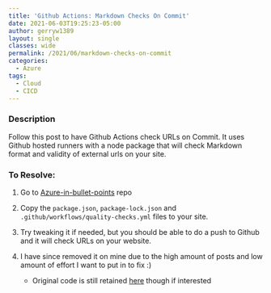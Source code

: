 ```yaml
---
title: 'Github Actions: Markdown Checks On Commit'
date: 2021-06-03T19:25:23-05:00
author: gerryw1389
layout: single
classes: wide
permalink: /2021/06/markdown-checks-on-commit
categories:
  - Azure
tags:
  - Cloud
  - CICD
---
```

<!--more-->

### Description

Follow this post to have Github Actions check URLs on Commit. It uses Github hosted runners with a node package that will check Markdown format and validity of external urls on your site. 

### To Resolve:

1. Go to [Azure-in-bullet-points](https://github.com/undergroundwires/Azure-in-bullet-points/tree/1bf689a77918a5bcfc9556235291d35791367ba2) repo

2. Copy the `package.json`, `package-lock.json` and `.github/workflows/quality-checks.yml` files to your site.

3. Try tweaking it if needed, but you should be able to do a push to Github and it will check URLs on your website. 

4. I have since removed it on mine due to the high amount of posts and low amount of effort I want to put in to fix :)
   - Original code is still retained [here](https://github.com/gerryw1389/misc/tree/main/old-github-actions) though if interested